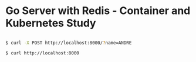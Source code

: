 # Go Server with Redis - Container and Kubernetes Study 

##

```bash 
$ curl -X POST http://localhost:8000/?name=ANDRE
```

```bash 
$ curl http://localhost:8000
```